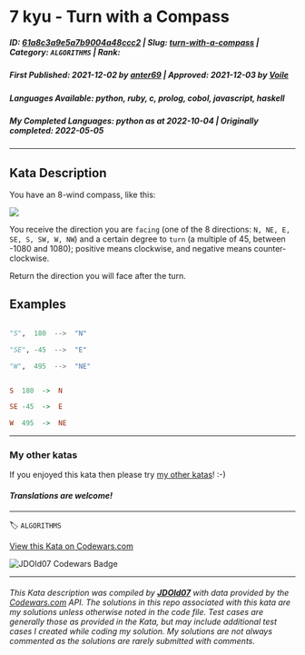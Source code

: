 # 7 kyu - Turn with a Compass

##### **ID**: [61a8c3a9e5a7b9004a48ccc2](https://www.codewars.com/kata/61a8c3a9e5a7b9004a48ccc2) | **Slug**: [turn-with-a-compass](https://www.codewars.com/kata/61a8c3a9e5a7b9004a48ccc2) | **Category**: `ALGORITHMS` | **Rank**: <span style="color:white">7 kyu</span>

##### **First Published**: 2021-12-02 ***by*** [anter69](https://www.codewars.com/users/anter69) | **Approved**: 2021-12-03 ***by*** [Voile](https://www.codewars.com/users/Voile)

##### **Languages Available**: python, ruby, c, prolog, cobol, javascript, haskell

##### **My Completed Languages**: python ***as at*** 2022-10-04 | **Originally completed**: 2022-05-05

---

## Kata Description


You have an 8-wind compass, like this:

![](https://image.shutterstock.com/image-vector/compass-rose-eight-abbreviated-initials-260nw-1453270079.jpg)



You receive the direction you are `facing` (one of the 8 directions: `N, NE, E, SE, S, SW, W, NW`) and a certain degree to `turn` (a multiple of 45, between -1080 and 1080); positive means clockwise, and negative means counter-clockwise.



Return the direction you will face after the turn.





## Examples



```python

"S",  180  -->  "N"

"SE", -45  -->  "E"

"W",  495  -->  "NE"

```

```haskell

S  180  ->  N

SE -45  ->  E

W  495  ->  NE

```



---



### My other katas



If you enjoyed this kata then please try [my other katas](https://www.codewars.com/users/anter69/authored)! :-)



#### *Translations are welcome!*

---


🏷 `ALGORITHMS`


[View this Kata on Codewars.com](https://www.codewars.com/kata/61a8c3a9e5a7b9004a48ccc2)

![](https://www.codewars.com/users/jdold07/badges/large "JDOld07 Codewars Badge")

---

###### *This Kata description was compiled by [**JDOld07**](https://tpstech.dev) with data provided by the [Codewars.com](https://www.codewars.com) API.  The solutions in this repo associated with this kata are my solutions unless otherwise noted in the code file.  Test cases are generally those as provided in the Kata, but may include additional test cases I created while coding my solution.  My solutions are not always commented as the solutions are rarely submitted with comments.*
